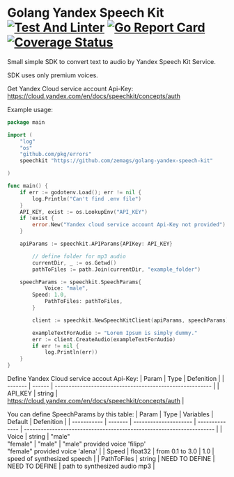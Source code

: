 # Golang Yandex Speech Kit [![Test And Linter](https://github.com/zemags/golang-yandex-speech-kit/actions/workflows/pipeline.yml/badge.svg?branch=master)](https://github.com/zemags/golang-yandex-speech-kit/actions/workflows/pipeline.yml) [![Go Report Card](https://goreportcard.com/badge/github.com/zemags/golang-yandex-speech-kit)](https://goreportcard.com/report/github.com/zemags/golang-yandex-speech-kit) [![Coverage Status](https://coveralls.io/repos/github/zemags/golang-yandex-speech-kit/badge.svg?branch=master&service=github)](https://coveralls.io/github/zemags/golang-yandex-speech-kit?branch=master)


Small simple SDK to convert text to audio by Yandex Speech Kit Service.

SDK uses only premium voices.

Get Yandex Cloud service account Api-Key: https://cloud.yandex.com/en/docs/speechkit/concepts/auth

Example usage:
```go
package main

import (
    "log"
    "os"
    "github.com/pkg/errors"
    speechkit "https://github.com/zemags/golang-yandex-speech-kit"

)

func main() {
	if err := godotenv.Load(); err != nil {
		log.Println("Can't find .env file")
	}
	API_KEY, exist := os.LookupEnv("API_KEY")
	if !exist {
		error.New("Yandex cloud service account Api-Key not provided")
	}

	apiParams := speechkit.APIParams{APIKey: API_KEY}

        // define folder for mp3 audio
        currentDir, _ := os.Getwd()
        pathToFiles := path.Join(currentDir, "example_folder")

	speechParams := speechkit.SpeechParams{
        	Voice: "male",
		Speed: 1.0,
        	PathToFiles: pathToFiles,
        }

        client := speechkit.NewSpeechKitClient(apiParams, speechParams)

        exampleTextForAudio := "Lorem Ipsum is simply dummy."
        err := client.CreateAudio(exampleTextForAudio)
        if err != nil {
           	log.Println(err))
	}
}

```
Define Yandex Cloud service accout Api-Key:
| Param   | Type   | Defenition                                               |
| ------- | ------ | -------------------------------------------------------- |
| API_KEY | string | https://cloud.yandex.com/en/docs/speechkit/concepts/auth |


You can define SpeechParams by this table:
| Param       | Type    | Variables             | Default        | Defenition                                                           |
| ----------- | ------- | --------------------- | -------------- | -------------------------------------------------------------------- |
| Voice       | string  | "male" <br/> "female" | "male"         | "male" provided voice 'filipp' <br/> "female" provided voice 'alena' |
| Speed       | float32 | from 0.1 to 3.0       | 1.0            | speed of synthesized speech                                          |
| PathToFiles | string  | NEED TO DEFINE        | NEED TO DEFINE | path to synthesized audio mp3                                        |

